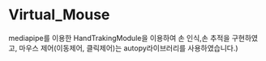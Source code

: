# Virtual_Mouse
mediapipe를 이용한 HandTrakingModule을 이용하여 손 인식,손 추적을 구현하였고, 마우스 제어(이동제어, 클릭제어)는 autopy라이브러리를 사용하였습니다.)  
